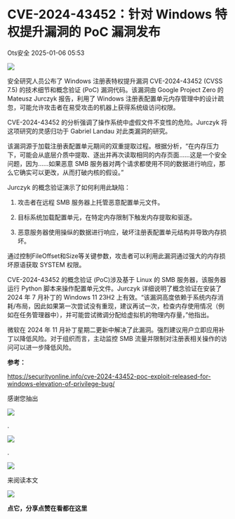 #  CVE-2024-43452：针对 Windows 特权提升漏洞的 PoC 漏洞发布   
 Ots安全   2025-01-06 05:53  
  
![](https://mmbiz.qpic.cn/mmbiz_gif/bL2iaicTYdZn7gtxSFZlfuCW6AdQib8Q1onbR0U2h9icP1eRO6wH0AcyJmqZ7USD0uOYncCYIH7ZEE8IicAOPxyb9IA/640?wx_fmt=gif "")  
  
安全研究人员公布了 Windows 注册表特权提升漏洞 CVE-2024-43452 (CVSS 7.5) 的技术细节和概念验证 (PoC) 漏洞代码。该漏洞由 Google Project Zero 的 Mateusz Jurczyk 报告，利用了 Windows 注册表配置单元内存管理中的设计疏忽，可能允许攻击者在易受攻击的机器上获得系统级访问权限。  
  
CVE-2024-43452 的分析强调了操作系统中虚假文件不变性的危险。Jurczyk 将这项研究的灵感归功于 Gabriel Landau 对此类漏洞的研究。  
  
该漏洞源于加载注册表配置单元期间的双重提取过程。根据分析，“在内存压力下，可能会从底层介质中提取、逐出并再次读取相同的内存页面……这是一个安全问题，因为……如果恶意 SMB 服务器对两个请求都使用不同的数据进行响应，那么它确实可以更改，从而打破内核的假设。”  
  
Jurczyk 的概念验证演示了如何利用此缺陷：  
1. 攻击者在远程 SMB 服务器上托管恶意配置单元文件。  
  
1. 目标系统加载配置单元，在特定内存限制下触发内存提取和驱逐。  
  
1. 恶意服务器使用操纵的数据进行响应，破坏注册表配置单元结构并导致内存损坏。  
  
通过控制FileOffset和Size等关键参数，攻击者可以利用此漏洞通过强大的内存损坏原语获取 SYSTEM 权限。  
  
CVE-2024-43452 的概念验证 (PoC)涉及基于 Linux 的 SMB 服务器，该服务器运行 Python 脚本来操作配置单元文件。Jurczyk 详细说明了概念验证在安装了 2024 年 7 月补丁的 Windows 11 23H2 上有效。“该漏洞高度依赖于系统内存消耗/布局，因此如果第一次尝试没有重现，建议再试一次，检查内存使用情况（例如在任务管理器中），并可能尝试微调分配给虚拟机的物理内存量，”他指出。  
  
微软在 2024 年 11 月补丁星期二更新中解决了此漏洞。强烈建议用户立即应用补丁以降低风险。对于组织而言，主动监控 SMB 流量并限制对注册表相关操作的访问可以进一步降低风险。  
  
**参考：**  
  
https://securityonline.info/cve-2024-43452-poc-exploit-released-for-windows-elevation-of-privilege-bug/  
  
  
  
感谢您抽出  
  
![](https://mmbiz.qpic.cn/mmbiz_gif/Ljib4So7yuWgdSBqOibtgiaYWjL4pkRXwycNnFvFYVgXoExRy0gqCkqvrAghf8KPXnwQaYq77HMsjcVka7kPcBDQw/640?wx_fmt=gif "")  
  
.  
  
![](https://mmbiz.qpic.cn/mmbiz_gif/Ljib4So7yuWgdSBqOibtgiaYWjL4pkRXwycd5KMTutPwNWA97H5MPISWXLTXp0ibK5LXCBAXX388gY0ibXhWOxoEKBA/640?wx_fmt=gif "")  
  
.  
  
![](https://mmbiz.qpic.cn/mmbiz_gif/Ljib4So7yuWgdSBqOibtgiaYWjL4pkRXwycU99fZEhvngeeAhFOvhTibttSplYbBpeeLZGgZt41El4icmrBibojkvLNw/640?wx_fmt=gif "")  
  
来阅读本文  
  
![](https://mmbiz.qpic.cn/mmbiz_gif/Ljib4So7yuWge7Mibiad1tV0iaF8zSD5gzicbxDmfZCEL7vuOevN97CwUoUM5MLeKWibWlibSMwbpJ28lVg1yj1rQflyQ/640?wx_fmt=gif "")  
  
**点它，分享点赞在看都在这里**  
  
  
